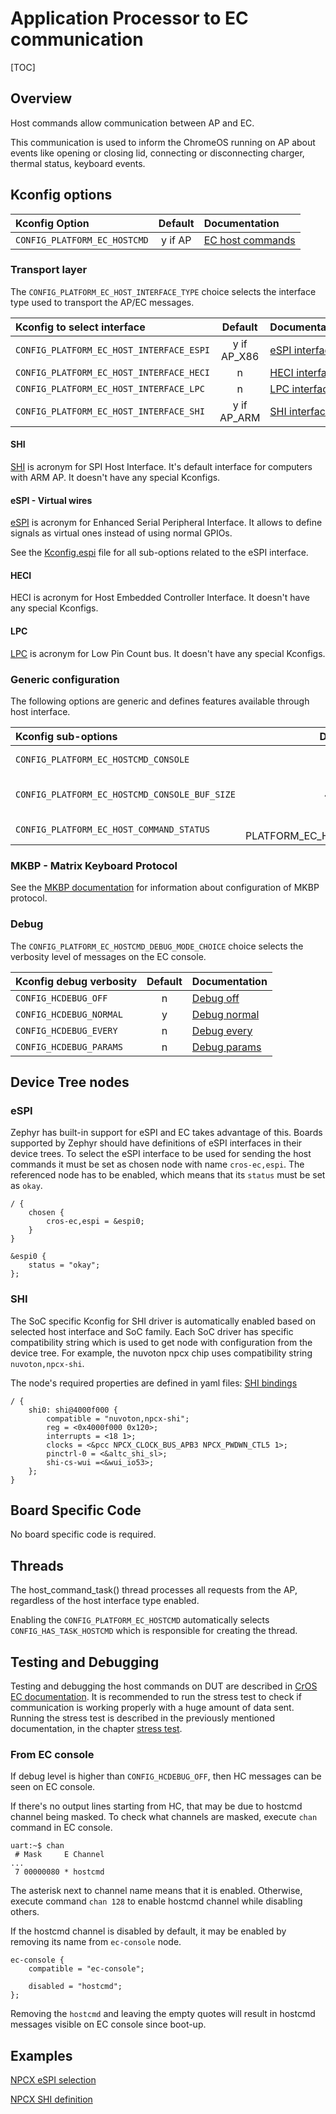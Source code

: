 # Application Processor to EC communication

[TOC]

## Overview

Host commands allow communication between AP and EC.

This communication is used to inform the ChromeOS running on AP about events
like opening or closing lid, connecting or disconnecting charger,
thermal status, keyboard events.

## Kconfig options

Kconfig Option                           | Default     | Documentation
:--------------------------------------- | :---------: | :------------
`CONFIG_PLATFORM_EC_HOSTCMD`             | y if AP     | [EC host commands]

### Transport layer

The `CONFIG_PLATFORM_EC_HOST_INTERFACE_TYPE` choice selects the interface type
used to transport the AP/EC messages.

Kconfig to select interface              | Default     | Documentation
:--------------------------------------- | :---------: | :------------
`CONFIG_PLATFORM_EC_HOST_INTERFACE_ESPI` | y if AP_X86 | [eSPI interface]
`CONFIG_PLATFORM_EC_HOST_INTERFACE_HECI` | n           | [HECI interface]
`CONFIG_PLATFORM_EC_HOST_INTERFACE_LPC`  | n           | [LPC interface]
`CONFIG_PLATFORM_EC_HOST_INTERFACE_SHI`  | y if AP_ARM | [SHI interface]

#### SHI

[SHI] is acronym for SPI Host Interface. It's default interface for computers
with ARM AP.
It doesn't have any special Kconfigs.

#### eSPI - Virtual wires

[eSPI] is acronym for Enhanced Serial Peripheral Interface.
It allows to define signals as virtual ones instead of using normal GPIOs.

See the [Kconfig.espi] file for all sub-options related to the eSPI interface.

#### HECI

HECI is acronym for Host Embedded Controller Interface.
It doesn't have any special Kconfigs.

#### LPC

[LPC] is acronym for Low Pin Count bus.
It doesn't have any special Kconfigs.

### Generic configuration

The following options are generic and defines features available through
host interface.

Kconfig sub-options                          | Default     | Documentation
:------------------------------------------- | :---------: | :------------
`CONFIG_PLATFORM_EC_HOSTCMD_CONSOLE`         | y           | [Host command console]
`CONFIG_PLATFORM_EC_HOSTCMD_CONSOLE_BUF_SIZE`| 4096        | [Host command console buffer size]
`CONFIG_PLATFORM_EC_HOST_COMMAND_STATUS`     | y if PLATFORM_EC_HOST_INTERFACE_SHI | [Host command - status]

### MKBP - Matrix Keyboard Protocol

See the [MKBP documentation] for information about configuration of MKBP
protocol.

### Debug

The `CONFIG_PLATFORM_EC_HOSTCMD_DEBUG_MODE_CHOICE` choice selects the verbosity
level of messages on the EC console.

Kconfig debug verbosity | Default | Documentation
:---------------------- | :-----: | :------------
`CONFIG_HCDEBUG_OFF`    | n       | [Debug off]
`CONFIG_HCDEBUG_NORMAL` | y       | [Debug normal]
`CONFIG_HCDEBUG_EVERY`  | n       | [Debug every]
`CONFIG_HCDEBUG_PARAMS` | n       | [Debug params]

## Device Tree nodes

### eSPI

Zephyr has built-in support for eSPI and EC takes advantage of this.
Boards supported by Zephyr should have definitions of eSPI interfaces in their
device trees.
To select the eSPI interface to be used for sending the host commands it must
be set as chosen node with name `cros-ec,espi`.
The referenced node has to be enabled, which means that its `status` must
be set as `okay`.

```
/ {
	chosen {
		cros-ec,espi = &espi0;
	}
}

&espi0 {
	status = "okay";
};
```

### SHI

The SoC specific Kconfig for SHI driver is automatically enabled based on
selected host interface and SoC family. Each SoC driver has specific
compatibility string which is used to get node with configuration from the
device tree.
For example, the nuvoton npcx chip uses compatibility string
`nuvoton,npcx-shi`.

The node's required properties are defined in yaml files: [SHI bindings]

```
/ {
	shi0: shi@4000f000 {
		compatible = "nuvoton,npcx-shi";
		reg = <0x4000f000 0x120>;
		interrupts = <18 1>;
		clocks = <&pcc NPCX_CLOCK_BUS_APB3 NPCX_PWDWN_CTL5 1>;
		pinctrl-0 = <&altc_shi_sl>;
		shi-cs-wui =<&wui_io53>;
	};
}
```

## Board Specific Code

No board specific code is required.

## Threads

The host_command_task() thread processes all requests from the AP, regardless
of the host interface type enabled.

Enabling the `CONFIG_PLATFORM_EC_HOSTCMD` automatically selects
`CONFIG_HAS_TASK_HOSTCMD` which is responsible for creating the thread.

## Testing and Debugging

Testing and debugging the host commands on DUT are described in
[CrOS EC documentation]. It is recommended to run the stress test to check
if communication is working properly with a huge amount of data sent.
Running the stress test is described in the previously mentioned documentation,
in the chapter [stress test].

### From EC console

If debug level is higher than `CONFIG_HCDEBUG_OFF`, then HC messages can
be seen on EC console.

If there's no output lines starting from HC, that may be due to hostcmd channel
being masked.
To check what channels are masked, execute `chan` command in EC console.
```
uart:~$ chan
 # Mask     E Channel
...
 7 00000080 * hostcmd
```
The asterisk next to channel name means that it is enabled. Otherwise, execute
command `chan 128` to enable hostcmd channel while disabling others.

If the hostcmd channel is disabled by default, it may be enabled by removing
its name from `ec-console` node.

```
ec-console {
	compatible = "ec-console";

	disabled = "hostcmd";
};
```

Removing the `hostcmd` and leaving the empty quotes will result in hostcmd
messages visible on EC console since boot-up.

## Examples

[NPCX eSPI selection](https://source.chromium.org/chromiumos/chromiumos/codesearch/+/main:src/platform/ec/zephyr/include/cros/nuvoton/npcx.dtsi?q=cros-ec,espi)

[NPCX SHI definition](https://source.chromium.org/chromiumos/chromiumos/codesearch/+/main:src/platform/ec/zephyr/include/cros/nuvoton/npcx.dtsi?q=shi)

<!--
Links to the documentation
-->
[SHI]:../ec_terms.md#shi
[eSPI]:../ec_terms.md#espi
[LPC]:../ec_terms.md#lpc
[EC host commands]:https://source.chromium.org/chromiumos/chromiumos/codesearch/+/main:src/platform/ec/zephyr/Kconfig?q=%22menuconfig%20PLATFORM_EC_HOSTCMD%22
[eSPI interface]:https://source.chromium.org/chromiumos/chromiumos/codesearch/+/main:src/platform/ec/zephyr/Kconfig.host_interface?q=%22config%20PLATFORM_EC_HOST_INTERFACE_ESPI%22
[HECI interface]:https://source.chromium.org/chromiumos/chromiumos/codesearch/+/main:src/platform/ec/zephyr/Kconfig.host_interface?q=%22config%20PLATFORM_EC_HOST_INTERFACE_HECI%22
[LPC interface]:https://source.chromium.org/chromiumos/chromiumos/codesearch/+/main:src/platform/ec/zephyr/Kconfig.host_interface?q=%22config%20PLATFORM_EC_HOST_INTERFACE_LPC%22
[SHI interface]:https://source.chromium.org/chromiumos/chromiumos/codesearch/+/main:src/platform/ec/zephyr/Kconfig.host_interface?q=%22config%20PLATFORM_EC_HOST_INTERFACE_SHI%22

[Kconfig.espi]:https://source.chromium.org/chromiumos/chromiumos/codesearch/+/main:src/platform/ec/zephyr/Kconfig.espi

[Host command console]:https://source.chromium.org/chromiumos/chromiumos/codesearch/+/main:src/platform/ec/zephyr/Kconfig.console?q=%22menuconfig%20PLATFORM_EC_HOSTCMD_CONSOLE%22
[Host command console buffer size]:https://source.chromium.org/chromiumos/chromiumos/codesearch/+/main:src/platform/ec/zephyr/Kconfig.console?q=%22config%20PLATFORM_EC_HOSTCMD_CONSOLE_BUF_SIZE%22
[Host command - status]:https://source.chromium.org/chromiumos/chromiumos/codesearch/+/main:src/platform/ec/zephyr/Kconfig?q=%22config%20PLATFORM_EC_HOST_COMMAND_STATUS%22

[MKBP documentation]:zephyr_mkbp.md

[Debug off]:https://source.chromium.org/chromiumos/chromiumos/codesearch/+/main:src/platform/ec/zephyr/Kconfig?q=%22config%20HCDEBUG_OFF%22
[Debug normal]:https://source.chromium.org/chromiumos/chromiumos/codesearch/+/main:src/platform/ec/zephyr/Kconfig?q=%22config%20HCDEBUG_NORMAL%22
[Debug every]:https://source.chromium.org/chromiumos/chromiumos/codesearch/+/main:src/platform/ec/zephyr/Kconfig?q=%22config%20HCDEBUG_EVERY%22
[Debug params]:https://source.chromium.org/chromiumos/chromiumos/codesearch/+/main:src/platform/ec/zephyr/Kconfig?q=%22config%20HCDEBUG_PARAMS%22

[SHI bindings]:https://source.chromium.org/chromiumos/chromiumos/codesearch/+/main:src/platform/ec/zephyr/dts/bindings/cros_shi/

[CrOS EC documentation]:../ap-ec-comm.md#ectool
[stress test]:../ap-ec-comm.md#stress-test
